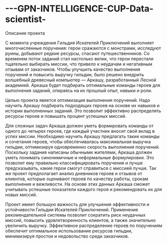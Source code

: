 # ---GPN-INTELLIGENCE-CUP-Data-scientist-

Описание проекта

С момента учреждения Гильдия Искателей Приключений выполняет многочисленные поручения: герои сражаются с монстрами, исследуют руины, добывают редкие ресурсы, спасают путешественников. Со временем поток заданий стал настолько велик, что герои перестали тщательно выбирать миссии, что привело к неудачам и негативным отзывам от заказчиков. Чтобы улучшить качество выполнения поручений и повысить выручку гильдии, было решено внедрить волшебный древесный компьютер — Аркашу, разработанный Лесной академией. Аркаша будет подбирать оптимальные команды героев для выполнения заданий, опираясь на их прошлый опыт, навыки и роли.

Целью проекта явяется оптимизация выполнения поручений. Надо научить Аркашу подбирать подходящих героев на основе их навыков и истории выполненных заданий. Это позволит эффективно распределять ресурсы героев и повышать процент успешных миссий.

Для сложных задач Аркаша должен уметь формировать команды от одного до четырех героев, где каждый участник вносит свой вклад в успех миссии. Необходимо научить Аркашу предлагать такие команды и сочетания героев, чтобы обеспечивалась максимальная выручка гильдии, оптимизируя одновременно скорость выполнения поручений. Поскольку задания написаны обычными жителями, Аркаша должен уметь понимать синонимичные и неформальные формулировки. Это позволит ему правильно классифицировать поручения и лучше предсказывать, какие герои смогут справиться с миссией лучше. Так же проект предполагает анализ дневников героев и отзывов от клиентов, которые оценивают героев по качеству работы, срокам выполнения и вежливости. На основе этих данных Аркаша сможет учитывать успешные показатели каждого героя и рекомендовать их для новых миссий.

Проект имеет большую важность для улучшения эффективности и устойчивости Гильдии Искателей Приключений. Применение рекомендательной системы позволит сократить риск неудачных миссий, повысить удовлетворенность клиентов, а также значительно увеличить выручку. Эффективное распределение героев по поручениям обеспечит оптимальное использование ресурсов гильдии, минимизируя простои и недовольство среди заказчиков.
